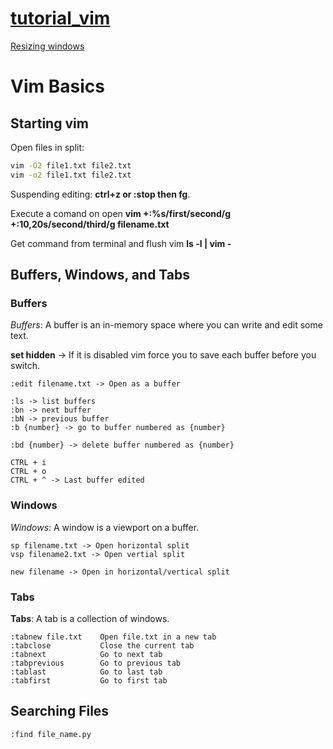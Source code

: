 # [tutorial_vim](https://learnvim.irian.to)

[Resizing windows](https://vi.stackexchange.com/questions/514/how-do-i-change-the-current-splits-width-and-height)

# Vim Basics

## Starting vim

Open files in split:

```bash
vim -O2 file1.txt file2.txt
vim -o2 file1.txt file2.txt
```

Suspending editing: **ctrl+z or :stop then fg**.

Execute a comand on open **vim +:%s/first/second/g +:10,20s/second/third/g filename.txt**

Get command from terminal and flush vim **ls -l | vim -**

## Buffers, Windows, and Tabs

### Buffers

*Buffers*: A buffer is an in-memory space where you can write and edit some text.

**set hidden** -> If it is disabled vim force you to save each buffer before
you switch.

```
:edit filename.txt -> Open as a buffer

:ls -> list buffers
:bn -> next buffer
:bN -> previous buffer
:b {number} -> go to buffer numbered as {number}

:bd {number} -> delete buffer numbered as {number}
```

```
CTRL + i
CTRL + o
CTRL + ^ -> Last buffer edited
```

### Windows

*Windows*: A window is a viewport on a buffer.

```
sp filename.txt -> Open horizontal split
vsp filename2.txt -> Open vertial split

new filename -> Open in horizontal/vertical split
```

### Tabs

**Tabs**: A tab is a collection of windows.

```
:tabnew file.txt    Open file.txt in a new tab
:tabclose           Close the current tab
:tabnext            Go to next tab
:tabprevious        Go to previous tab
:tablast            Go to last tab
:tabfirst           Go to first tab
```

## Searching Files

```
:find file_name.py
```
